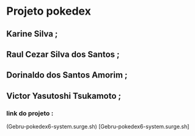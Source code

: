 
# Projeto pokedex

## Karine Silva ;
## Raul Cezar Silva dos Santos ;
## Dorinaldo dos Santos Amorim ;
## Victor Yasutoshi Tsukamoto ;


### link do projeto : 
(Gebru-pokedex6-system.surge.sh)
[Gebru-pokedex6-system.surge.sh]
